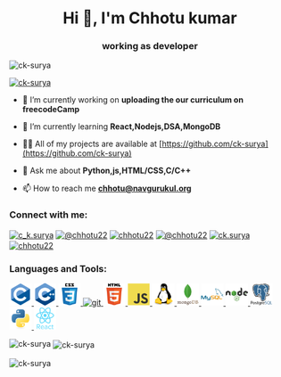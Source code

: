 <h1 align="center">Hi 👋, I'm Chhotu kumar</h1>
<h3 align="center">working as developer</h3>

<p align="left"> <img src="https://komarev.com/ghpvc/?username=ck-surya&label=Profile%20views&color=0e75b6&style=flat" alt="ck-surya" /> </p>

<p align="left"> <a href="https://github.com/ryo-ma/github-profile-trophy"><img src="https://github-profile-trophy.vercel.app/?username=ck-surya" alt="ck-surya" /></a> </p>

- 🔭 I’m currently working on **uploading the our curriculum on freecodeCamp**

- 🌱 I’m currently learning **React,Nodejs,DSA,MongoDB**

- 👨‍💻 All of my projects are available at [https://github.com/ck-surya](https://github.com/ck-surya)

- 💬 Ask me about **Python,js,HTML/CSS,C/C++**

- 📫 How to reach me **chhotu@navgurukul.org**

<h3 align="left">Connect with me:</h3>
<p align="left">
<a href="https://instagram.com/c_k.surya" target="blank"><img align="center" src="https://raw.githubusercontent.com/rahuldkjain/github-profile-readme-generator/master/src/images/icons/Social/instagram.svg" alt="c_k.surya" height="30" width="40" /></a>
<a href="https://medium.com/@chhotu22" target="blank"><img align="center" src="https://raw.githubusercontent.com/rahuldkjain/github-profile-readme-generator/master/src/images/icons/Social/medium.svg" alt="@chhotu22" height="30" width="40" /></a>
<a href="https://www.codechef.com/users/chhotu22" target="blank"><img align="center" src="https://cdn.jsdelivr.net/npm/simple-icons@3.1.0/icons/codechef.svg" alt="chhotu22" height="30" width="40" /></a>
<a href="https://www.hackerrank.com/@chhotu22" target="blank"><img align="center" src="https://raw.githubusercontent.com/rahuldkjain/github-profile-readme-generator/master/src/images/icons/Social/hackerrank.svg" alt="@chhotu22" height="30" width="40" /></a>
<a href="https://codeforces.com/profile/ck.surya" target="blank"><img align="center" src="https://raw.githubusercontent.com/rahuldkjain/github-profile-readme-generator/master/src/images/icons/Social/codeforces.svg" alt="ck.surya" height="30" width="40" /></a>
<a href="https://www.leetcode.com/chhotu22" target="blank"><img align="center" src="https://raw.githubusercontent.com/rahuldkjain/github-profile-readme-generator/master/src/images/icons/Social/leet-code.svg" alt="chhotu22" height="30" width="40" /></a>
</p>

<h3 align="left">Languages and Tools:</h3>
<p align="left"> <a href="https://www.cprogramming.com/" target="_blank" rel="noreferrer"> <img src="https://raw.githubusercontent.com/devicons/devicon/master/icons/c/c-original.svg" alt="c" width="40" height="40"/> </a> <a href="https://www.w3schools.com/cpp/" target="_blank" rel="noreferrer"> <img src="https://raw.githubusercontent.com/devicons/devicon/master/icons/cplusplus/cplusplus-original.svg" alt="cplusplus" width="40" height="40"/> </a> <a href="https://www.w3schools.com/css/" target="_blank" rel="noreferrer"> <img src="https://raw.githubusercontent.com/devicons/devicon/master/icons/css3/css3-original-wordmark.svg" alt="css3" width="40" height="40"/> </a> <a href="https://git-scm.com/" target="_blank" rel="noreferrer"> <img src="https://www.vectorlogo.zone/logos/git-scm/git-scm-icon.svg" alt="git" width="40" height="40"/> </a> <a href="https://www.w3.org/html/" target="_blank" rel="noreferrer"> <img src="https://raw.githubusercontent.com/devicons/devicon/master/icons/html5/html5-original-wordmark.svg" alt="html5" width="40" height="40"/> </a> <a href="https://developer.mozilla.org/en-US/docs/Web/JavaScript" target="_blank" rel="noreferrer"> <img src="https://raw.githubusercontent.com/devicons/devicon/master/icons/javascript/javascript-original.svg" alt="javascript" width="40" height="40"/> </a> <a href="https://www.linux.org/" target="_blank" rel="noreferrer"> <img src="https://raw.githubusercontent.com/devicons/devicon/master/icons/linux/linux-original.svg" alt="linux" width="40" height="40"/> </a> <a href="https://www.mongodb.com/" target="_blank" rel="noreferrer"> <img src="https://raw.githubusercontent.com/devicons/devicon/master/icons/mongodb/mongodb-original-wordmark.svg" alt="mongodb" width="40" height="40"/> </a> <a href="https://www.mysql.com/" target="_blank" rel="noreferrer"> <img src="https://raw.githubusercontent.com/devicons/devicon/master/icons/mysql/mysql-original-wordmark.svg" alt="mysql" width="40" height="40"/> </a> <a href="https://nodejs.org" target="_blank" rel="noreferrer"> <img src="https://raw.githubusercontent.com/devicons/devicon/master/icons/nodejs/nodejs-original-wordmark.svg" alt="nodejs" width="40" height="40"/> </a> <a href="https://www.postgresql.org" target="_blank" rel="noreferrer"> <img src="https://raw.githubusercontent.com/devicons/devicon/master/icons/postgresql/postgresql-original-wordmark.svg" alt="postgresql" width="40" height="40"/> </a> <a href="https://www.python.org" target="_blank" rel="noreferrer"> <img src="https://raw.githubusercontent.com/devicons/devicon/master/icons/python/python-original.svg" alt="python" width="40" height="40"/> </a> <a href="https://reactjs.org/" target="_blank" rel="noreferrer"> <img src="https://raw.githubusercontent.com/devicons/devicon/master/icons/react/react-original-wordmark.svg" alt="react" width="40" height="40"/> </a> </p>

<p><img align="left" src="https://github-readme-stats.vercel.app/api/top-langs?username=ck-surya&show_icons=true&locale=en&layout=compact" alt="ck-surya" /></p>

<p>&nbsp;<img align="center" src="https://github-readme-stats.vercel.app/api?username=ck-surya&show_icons=true&locale=en" alt="ck-surya" /></p>

<p><img align="center" src="https://github-readme-streak-stats.herokuapp.com/?user=ck-surya&" alt="ck-surya" /></p>
